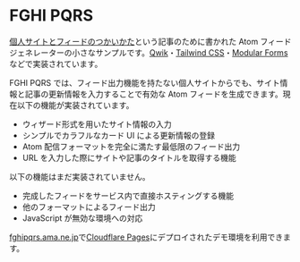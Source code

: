 # FGHI PQRS

[個人サイトとフィードのつかいかた](https://ama.ne.jp/post/feed-and-you/)という記事のために書かれた Atom フィードジェネレーターの小さなサンプルです。[Qwik](https://qwik.builder.io/)・[Tailwind CSS](https://tailwindcss.com/)・[Modular Forms](https://modularforms.dev/)などで実装されています。

FGHI PQRS では、フィード出力機能を持たない個人サイトからでも、サイト情報と記事の更新情報を入力することで有効な Atom フィードを生成できます。現在以下の機能が実装されています。

- ウィザード形式を用いたサイト情報の入力
- シンプルでカラフルなカード UI による更新情報の登録
- Atom 配信フォーマットを完全に満たす最低限のフィード出力
- URL を入力した際にサイトや記事のタイトルを取得する機能

以下の機能はまだ実装されていません。

- 完成したフィードをサービス内で直接ホスティングする機能
- 他のフォーマットによるフィード出力
- JavaScript が無効な環境への対応

[fghipqrs.ama.ne.jp](https://fghipqrs.ama.ne.jp/)で[Cloudflare Pages](https://pages.cloudflare.com/)にデプロイされたデモ環境を利用できます。
